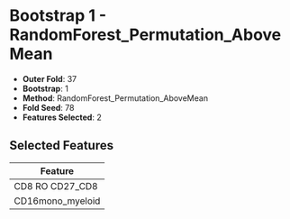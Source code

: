 # Bootstrap 1 - RandomForest_Permutation_AboveMean

- **Outer Fold**: 37
- **Bootstrap**: 1
- **Method**: RandomForest_Permutation_AboveMean
- **Fold Seed**: 78
- **Features Selected**: 2

## Selected Features

| Feature |
|---------|
| CD8 RO CD27_CD8 |
| CD16mono_myeloid |
